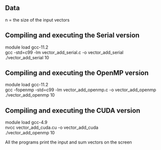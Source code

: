 ## Data
n = the size of the input vectors

## Compiling and executing the Serial version
module load gcc-11.2<br />
gcc -std=c99 -lm vector_add_serial.c -o vector_add_serial<br />
./vector_add_serial 10<br />

## Compiling and executing the OpenMP version
module load gcc-11.2<br />
gcc -fopenmp -std=c99 -lm vector_add_openmp.c -o vector_add_openmp<br />
./vector_add_openmp 10<br />

## Compiling and executing the CUDA version
module load gcc-4.9<br />
nvcc vector_add_cuda.cu -o vector_add_cuda<br />
./vector_add_openmp 10<br />

All the programs print the input and sum vectors on the screen



